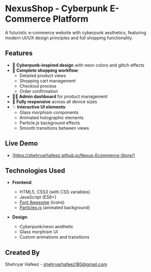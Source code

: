 # NexusShop - Cyberpunk E-Commerce Platform

A futuristic e-commerce website with cyberpunk aesthetics, featuring modern UI/UX design principles and full shopping functionality.

## Features

- 🚀 **Cyberpunk-inspired design** with neon colors and glitch effects
- 🛒 **Complete shopping workflow**:
  - Detailed product views
  - Shopping cart management
  - Checkout process
  - Order confirmation
- 👨‍💻 **Admin dashboard** for product management
- 📱 **Fully responsive** across all device sizes
- ✨ **Interactive UI elements**:
  - Glass morphism components
  - Animated holographic elements
  - Particle.js background effects
  - Smooth transitions between views


## Live Demo

- [https://shehryarhafeez.github.io/Nexus-Ecommerce-Store/]

## Technologies Used

- **Frontend**:
  - HTML5, CSS3 (with CSS variables)
  - JavaScript (ES6+)
  - [Font Awesome](https://fontawesome.com/) (icons)
  - [Particles.js](https://vincentgarreau.com/particles.js/) (animated background)
  
- **Design**:
  - Cyberpunk/neon aesthetic
  - Glass morphism UI
  - Custom animations and transitions

## Created By
Shehryar Hafeez - shehryarhafeez180@gmail.com
